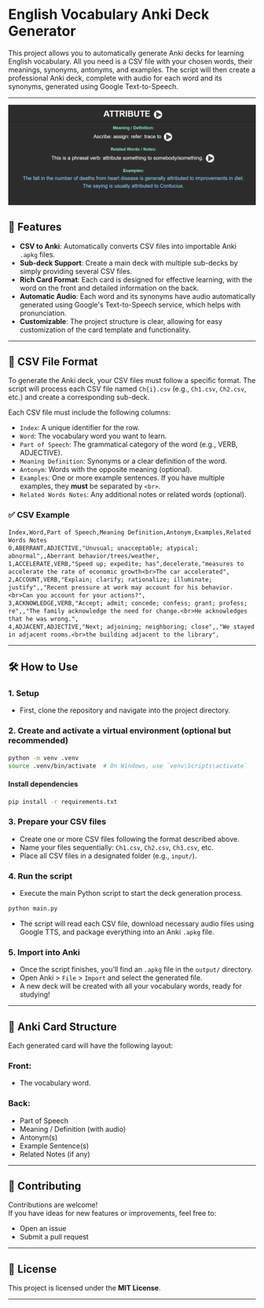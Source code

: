 # English Vocabulary Anki Deck Generator

This project allows you to automatically generate Anki decks for learning English vocabulary. All you need is a CSV file with your chosen words, their meanings, synonyms, antonyms, and examples. The script will then create a professional Anki deck, complete with audio for each word and its synonyms, generated using Google Text-to-Speech.

---

![Back of card](image/example_back_of_card.png)

## 🚀 Features

- **CSV to Anki**: Automatically converts CSV files into importable Anki `.apkg` files.
- **Sub-deck Support**: Create a main deck with multiple sub-decks by simply providing several CSV files.
- **Rich Card Format**: Each card is designed for effective learning, with the word on the front and detailed information on the back.
- **Automatic Audio**: Each word and its synonyms have audio automatically generated using Google's Text-to-Speech service, which helps with pronunciation.
- **Customizable**: The project structure is clear, allowing for easy customization of the card template and functionality.

---

## 📄 CSV File Format

To generate the Anki deck, your CSV files must follow a specific format. The script will process each CSV file named `Ch{i}.csv` (e.g., `Ch1.csv`, `Ch2.csv`, etc.) and create a corresponding sub-deck.

Each CSV file must include the following columns:

- `Index`: A unique identifier for the row.
- `Word`: The vocabulary word you want to learn.
- `Part of Speech`: The grammatical category of the word (e.g., VERB, ADJECTIVE).
- `Meaning Definition`: Synonyms or a clear definition of the word.
- `Antonym`: Words with the opposite meaning (optional).
- `Examples`: One or more example sentences. If you have multiple examples, they **must** be separated by `<br>`.
- `Related Words Notes`: Any additional notes or related words (optional).

### ✅ CSV Example

```csv
Index,Word,Part of Speech,Meaning Definition,Antonym,Examples,Related Words Notes
0,ABERRANT,ADJECTIVE,"Unusual; unacceptable; atypical; abnormal",,Aberrant behavior/trees/weather,
1,ACCELERATE,VERB,"Speed up; expedite; has",decelerate,"measures to accelerate the rate of economic growth<br>The car accelerated",
2,ACCOUNT,VERB,"Explain; clarify; rationalize; illuminate; justify",,"Recent pressure at work may account for his behavior.<br>Can you account for your actions?",
3,ACKNOWLEDGE,VERB,"Accept; admit; concede; confess; grant; profess; re",,"The family acknowledge the need for change.<br>He acknowledges that he was wrong.",
4,ADJACENT,ADJECTIVE,"Next; adjoining; neighboring; close",,"We stayed in adjacent rooms.<br>the building adjacent to the library",
```

---

## 🛠️ How to Use
### 1. Setup

- First, clone the repository and navigate into the project directory.

### 2.  Create and activate a virtual environment (optional but recommended)

```bash
python -m venv .venv
source .venv/bin/activate  # On Windows, use `venv\Scripts\activate`

```


#### Install dependencies

```bash
pip install -r requirements.txt
```

### 3. Prepare your CSV files
- Create one or more CSV files following the format described above.
- Name your files sequentially: `Ch1.csv`, `Ch2.csv`, `Ch3.csv`, etc.
- Place all CSV files in a designated folder (e.g., `input/`).

### 4. Run the script
- Execute the main Python script to start the deck generation process.

```bash
python main.py
```

- The script will read each CSV file, download necessary audio files using Google TTS, and package everything into an Anki `.apkg` file.

### 5. Import into Anki
- Once the script finishes, you’ll find an `.apkg` file in the `output/` directory.
- Open Anki > `File` > `Import` and select the generated file.
- A new deck will be created with all your vocabulary words, ready for studying!

---

## 🧠 Anki Card Structure

Each generated card will have the following layout:

### **Front:**
- The vocabulary word.

### **Back:**
- Part of Speech
- Meaning / Definition (with audio)
- Antonym(s)
- Example Sentence(s)
- Related Notes (if any)

---

## 🤝 Contributing

Contributions are welcome!  
If you have ideas for new features or improvements, feel free to:
- Open an issue
- Submit a pull request

---

## 📄 License

This project is licensed under the **MIT License**.

---
